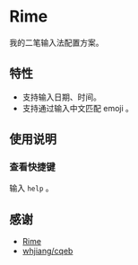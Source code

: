 # Rime
我的二笔输入法配置方案。

## 特性

- 支持输入日期、时间。
- 支持通过输入中文匹配 emoji 。

## 使用说明

### 查看快捷键

输入 `help` 。

## 感谢

- [Rime](https://rime.im/)
- [whjiang/cqeb](https://github.com/whjiang/cqeb)
